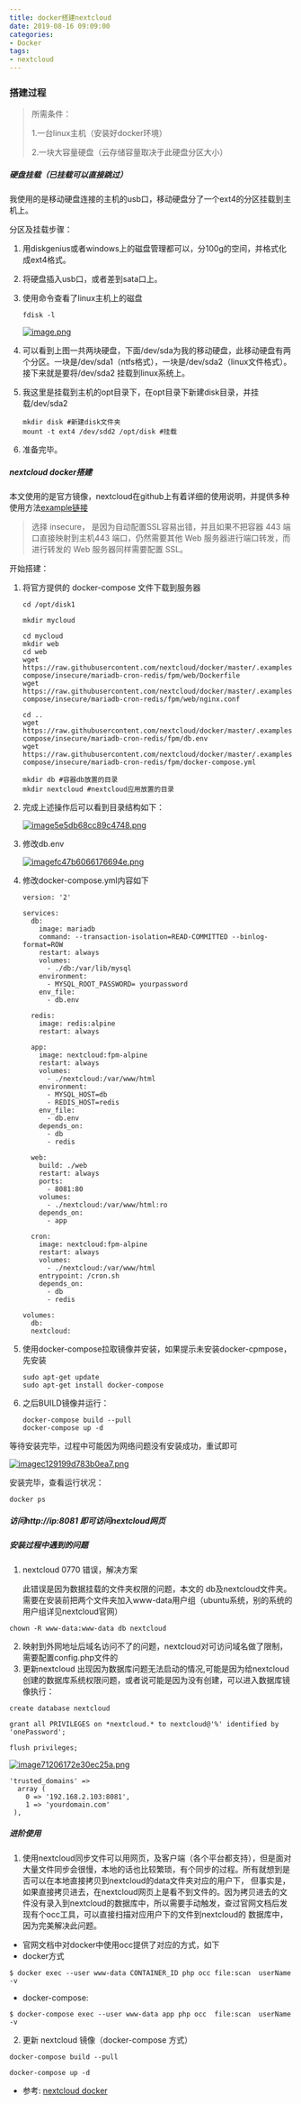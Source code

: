 ```yaml
---
title: docker搭建nextcloud
date: 2019-08-16 09:09:00
categories:
- Docker
tags:
- nextcloud
---
```

### 搭建过程

> 所需条件：
>
> 1.一台linux主机（安装好docker环境）
>
> 2.一块大容量硬盘（云存储容量取决于此硬盘分区大小）

##### 硬盘挂载（已挂载可以直接跳过）

我使用的是移动硬盘连接的主机的usb口，移动硬盘分了一个ext4的分区挂载到主机上。

分区及挂载步骤：
<!--more-->
1. 用diskgenius或者windows上的磁盘管理都可以，分100g的空间，并格式化成ext4格式。

2. 将硬盘插入usb口，或者差到sata口上。

3. 使用命令查看了linux主机上的磁盘

   ```shell
   fdisk -l
   ```

   [![image.png](http://blog.zhuangzexin.top:8082/images/2019/08/14/image.png)](http://blog.zhuangzexin.top:8082/image/aUn)

4. 可以看到上图一共两块硬盘，下面/dev/sda为我的移动硬盘，此移动硬盘有两个分区。一块是/dev/sda1（ntfs格式），一块是/dev/sda2（linux文件格式）。接下来就是要将/dev/sda2 挂载到linux系统上。

5. 我这里是挂载到主机的opt目录下，在opt目录下新建disk目录，并挂载/dev/sda2

   ```shell
   mkdir disk #新建disk文件夹
   mount -t ext4 /dev/sdd2 /opt/disk #挂载
   ```

   

6. 准备完毕。

##### nextcloud docker搭建

本文使用的是官方镜像，nextcloud在github上有着详细的使用说明，并提供多种使用方法[example链接](https://github.com/nextcloud/docker/tree/master/.examples/docker-compose)

> 选择 insecure， 是因为自动配置SSL容易出错，并且如果不把容器 443 端口直接映射到主机443 端口，仍然需要其他 Web 服务器进行端口转发，而进行转发的 Web 服务器同样需要配置 SSL。

开始搭建：

1. 将官方提供的 docker-compose 文件下载到服务器

   ```shell
   cd /opt/disk1
   
   mkdir mycloud
   
   cd mycloud
   mkdir web
   cd web
   wget https://raw.githubusercontent.com/nextcloud/docker/master/.examples/docker-compose/insecure/mariadb-cron-redis/fpm/web/Dockerfile
   wget https://raw.githubusercontent.com/nextcloud/docker/master/.examples/docker-compose/insecure/mariadb-cron-redis/fpm/web/nginx.conf
   
   cd ..
   wget https://raw.githubusercontent.com/nextcloud/docker/master/.examples/docker-compose/insecure/mariadb-cron-redis/fpm/db.env
   wget https://raw.githubusercontent.com/nextcloud/docker/master/.examples/docker-compose/insecure/mariadb-cron-redis/fpm/docker-compose.yml
   
   mkdir db #容器db放置的目录
   mkdir nextcloud #nextcloud应用放置的目录
   
   ```

   

2. 完成上述操作后可以看到目录结构如下：

   [![image5e5db68cc89c4748.png](http://blog.zhuangzexin.top:8082/images/2019/08/14/image5e5db68cc89c4748.png)](http://blog.zhuangzexin.top:8082/image/oZ4)

3. 修改db.env

   [![imagefc47b6066176694e.png](http://blog.zhuangzexin.top:8082/images/2019/08/14/imagefc47b6066176694e.png)](http://blog.zhuangzexin.top:8082/image/yWi)

4. 修改docker-compose.yml内容如下

   ```shell
   version: '2'
   
   services:
     db:
       image: mariadb
       command: --transaction-isolation=READ-COMMITTED --binlog-format=ROW
       restart: always
       volumes:
         - ./db:/var/lib/mysql
       environment:
         - MYSQL_ROOT_PASSWORD= yourpassword
       env_file:
         - db.env
   
     redis:
       image: redis:alpine
       restart: always
   
     app:
       image: nextcloud:fpm-alpine
       restart: always
       volumes:
         - ./nextcloud:/var/www/html
       environment:
         - MYSQL_HOST=db
         - REDIS_HOST=redis
       env_file:
         - db.env
       depends_on:
         - db
         - redis
   
     web:
       build: ./web
       restart: always
       ports:
         - 8081:80
       volumes:
         - ./nextcloud:/var/www/html:ro
       depends_on:
         - app
   
     cron:
       image: nextcloud:fpm-alpine
       restart: always
       volumes:
         - ./nextcloud:/var/www/html
       entrypoint: /cron.sh
       depends_on:
         - db
         - redis
   
   volumes:
     db:
     nextcloud:
   ```

   

5. 使用docker-compose拉取镜像并安装，如果提示未安装docker-cpmpose，先安装

   ```shell
   sudo apt-get update
   sudo apt-get install docker-compose
   ```

   

6. 之后BUILD镜像并运行：

   ```shell
   docker-compose build --pull
   docker-compose up -d
   ```

等待安装完毕，过程中可能因为网络问题没有安装成功，重试即可

[![imagec129199d783b0ea7.png](http://blog.zhuangzexin.top:8082/images/2019/08/14/imagec129199d783b0ea7.png)](http://blog.zhuangzexin.top:8082/image/LPs)

安装完毕，查看运行状况：

```shell
docker ps
```

##### 访问http://ip:8081 即可访问nextcloud网页

##### 安装过程中遇到的问题

1. nextcloud 0770 错误，解决方案

   此错误是因为数据挂载的文件夹权限的问题，本文的 db及nextcloud文件夹。需要在安装前把两个文件夹加入www-data用户组（ubuntu系统，别的系统的用户组详见nextcloud官网） 
```shell
chown -R www-data:www-data db nextcloud
```
2. 映射到外网地址后域名访问不了的问题，nextcloud对可访问域名做了限制，需要配置config.php文件的
3. 更新nextcloud 出现因为数据库问题无法启动的情况,可能是因为给nextcloud创建的数据库系统权限问题，或者说可能是因为没有创建，可以进入数据库镜像执行：
```shell script
create database nextcloud

grant all PRIVILEGES on *nextcloud.* to nextcloud@'%' identified by 'onePassword';

flush privileges;
```

   

   [![image71206172e30ec25a.png](http://blog.zhuangzexin.top:8082/images/2019/08/14/image71206172e30ec25a.png)](http://blog.zhuangzexin.top:8082/image/RmZ)

   ```shell
   'trusted_domains' =>
     array (
       0 => '192.168.2.103:8081',
       1 => 'yourdomain.com'
    ),
   ```
##### 进阶使用
1. 使用nextcloud同步文件可以用网页，及客户端（各个平台都支持），但是面对大量文件同步会很慢，本地的话也比较繁琐，有个同步的过程。所有就想到是否可以在本地直接拷贝到nextcloud的data文件夹对应的用户下，
但事实是，如果直接拷贝进去，在nextcloud网页上是看不到文件的。因为拷贝进去的文件没有录入到nextcloud的数据库中，所以需要手动触发，查过官网文档后发现有个occ工具，可以直接扫描对应用户下的文件到nextcloud的
数据库中，因为完美解决此问题。
- 官网文档中对docker中使用occ提供了对应的方式，如下
- docker方式
```shell
$ docker exec --user www-data CONTAINER_ID php occ file:scan  userName  -v
```
- docker-compose:
```shell
$ docker-compose exec --user www-data app php occ  file:scan  userName  -v
```
2. 更新 nextcloud 镜像（docker-compose 方式）
```shell script
docker-compose build --pull

docker-compose up -d  
```

* 参考: [nextcloud docker](https://github.com/nextcloud/docker)
